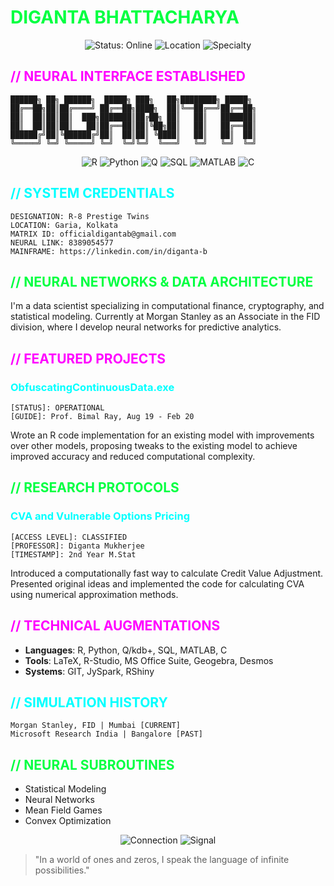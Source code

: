 # <span style="color:#00FF41">DIGANTA BHATTACHARYA</span>

<div align="center">
  <img src="https://img.shields.io/badge/STATUS-ONLINE-00FF41?style=for-the-badge" alt="Status: Online">
  <img src="https://img.shields.io/badge/LOCATION-KOLKATA_INDIA-FF00FF?style=for-the-badge" alt="Location">
  <img src="https://img.shields.io/badge/SPECIALTY-COMPUTATIONAL_FINANCE-00FFFF?style=for-the-badge" alt="Specialty">
</div>

## <span style="color:#FF00FF">// NEURAL INTERFACE ESTABLISHED</span>

```ascii
██████╗ ██╗ ██████╗  █████╗ ███╗   ██╗████████╗ █████╗ 
██╔══██╗██║██╔════╝ ██╔══██╗████╗  ██║╚══██╔══╝██╔══██╗
██║  ██║██║██║  ███╗███████║██╔██╗ ██║   ██║   ███████║
██║  ██║██║██║   ██║██╔══██║██║╚██╗██║   ██║   ██╔══██║
██████╔╝██║╚██████╔╝██║  ██║██║ ╚████║   ██║   ██║  ██║
╚═════╝ ╚═╝ ╚═════╝ ╚═╝  ╚═╝╚═╝  ╚═══╝   ╚═╝   ╚═╝  ╚═╝
```

<div align="center">
  <img src="https://img.shields.io/badge/R-276DC3?style=for-the-badge&logo=r&logoColor=white" alt="R">
  <img src="https://img.shields.io/badge/Python-3776AB?style=for-the-badge&logo=python&logoColor=white" alt="Python">
  <img src="https://img.shields.io/badge/Q-044A55?style=for-the-badge" alt="Q">
  <img src="https://img.shields.io/badge/SQL-4479A1?style=for-the-badge&logo=mysql&logoColor=white" alt="SQL">
  <img src="https://img.shields.io/badge/MATLAB-0076A8?style=for-the-badge&logo=mathworks&logoColor=white" alt="MATLAB">
  <img src="https://img.shields.io/badge/C-00599C?style=for-the-badge&logo=c&logoColor=white" alt="C">
</div>

## <span style="color:#00FFFF">// SYSTEM CREDENTIALS</span>

```
DESIGNATION: R-8 Prestige Twins 
LOCATION: Garia, Kolkata
MATRIX ID: officialdigantab@gmail.com
NEURAL LINK: 8389054577
MAINFRAME: https://linkedin.com/in/diganta-b
```

## <span style="color:#00FF41">// NEURAL NETWORKS & DATA ARCHITECTURE</span>

I'm a data scientist specializing in computational finance, cryptography, and statistical modeling. Currently at Morgan Stanley as an Associate in the FID division, where I develop neural networks for predictive analytics.

## <span style="color:#FF00FF">// FEATURED PROJECTS</span>

### <span style="color:#00FFFF">ObfuscatingContinuousData.exe</span> 

```
[STATUS]: OPERATIONAL
[GUIDE]: Prof. Bimal Ray, Aug 19 - Feb 20
```

Wrote an R code implementation for an existing model with improvements over other models, proposing tweaks to the existing model to achieve improved accuracy and reduced computational complexity.

## <span style="color:#00FF41">// RESEARCH PROTOCOLS</span>

### <span style="color:#00FFFF">CVA and Vulnerable Options Pricing</span>

```
[ACCESS LEVEL]: CLASSIFIED
[PROFESSOR]: Diganta Mukherjee
[TIMESTAMP]: 2nd Year M.Stat
```

Introduced a computationally fast way to calculate Credit Value Adjustment. Presented original ideas and implemented the code for calculating CVA using numerical approximation methods.

## <span style="color:#FF00FF">// TECHNICAL AUGMENTATIONS</span>

* **Languages**: R, Python, Q/kdb+, SQL, MATLAB, C
* **Tools**: LaTeX, R-Studio, MS Office Suite, Geogebra, Desmos
* **Systems**: GIT, JySpark, RShiny

## <span style="color:#00FFFF">// SIMULATION HISTORY</span>

```
Morgan Stanley, FID | Mumbai [CURRENT]
Microsoft Research India | Bangalore [PAST]
```

## <span style="color:#00FF41">// NEURAL SUBROUTINES</span>

* Statistical Modeling
* Neural Networks
* Mean Field Games
* Convex Optimization

<div align="center">
  <img src="https://img.shields.io/badge/CONNECTION-ENCRYPTED-FF00FF?style=for-the-badge" alt="Connection">
  <img src="https://img.shields.io/badge/SIGNAL-STRONG-00FFFF?style=for-the-badge" alt="Signal">
</div>

> "In a world of ones and zeros, I speak the language of infinite possibilities."

